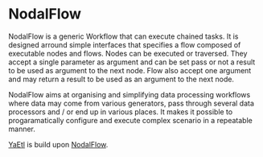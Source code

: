 # NodalFlow

NodalFlow is a generic Workflow that can execute chained tasks. It is designed arround simple interfaces that specifies a flow composed of executable nodes and flows. Nodes can be executed or traversed. They accept a single parameter as argument and can be set pass or not a result to be used as argument to the next node.
Flow also accept one argument and may return a result to be used as an argument to the next node.

NodalFlow aims at organising and simplifying data processing workflows where data may come from various generators, pass through several data processors and / or end up in various places. It makes it possible to progaramatically configure and execute complex scenario in a repeatable manner.

[YaEtl](https://github.com/fab2s/YaEtl) is build upon [NodalFlow](https://github.com/fab2s/NodalFlow).